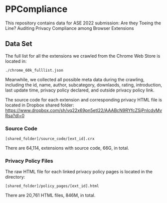 # PPCompliance
This repository contains data for ASE 2022 submission: Are they Toeing the Line? Auditing Privacy Compliance among Browser Extensions

## Data Set
The full list for all the extensions we crawled from the Chrome Web Store is located in:
```
./chrome_60k_fulllist.json
```
Meanwhile, we collected all possible meta data during the crawling, including the id, name, author, subcategory, downlaods, rating, introduction, last update time, privacy policy declared, and outside privacy policy link.

The source code for each extension and corresponding privacy HTML file is located in Dropbox shared folder:
https://www.dropbox.com/sh/vq22x69pn5etl22/AAABcN9RYfcZSjPnlcdyMvRsa?dl=0
### Source Code
```
[shared_folder]/source_code/[ext_id].crx
```
There are 64,114, extensions with source code, 66G, in total.
### Privacy Policy Files
The raw HTML file for each linked privacy policy pages is located in the directory:
```
[shared_folder]/policy_pages/[ext_id].html
```
There are 20,761 HTML files, 846M, in total.

